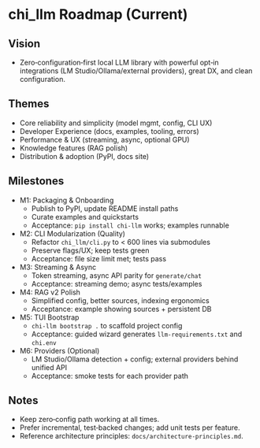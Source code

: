 # chi_llm Roadmap (Current)

## Vision
- Zero‑configuration‑first local LLM library with powerful opt‑in integrations (LM Studio/Ollama/external providers), great DX, and clean configuration.

## Themes
- Core reliability and simplicity (model mgmt, config, CLI UX)
- Developer Experience (docs, examples, tooling, errors)
- Performance & UX (streaming, async, optional GPU)
- Knowledge features (RAG polish)
- Distribution & adoption (PyPI, docs site)

## Milestones
- M1: Packaging & Onboarding
  - Publish to PyPI, update README install paths
  - Curate examples and quickstarts
  - Acceptance: `pip install chi-llm` works; examples runnable
- M2: CLI Modularization (Quality)
  - Refactor `chi_llm/cli.py` to < 600 lines via submodules
  - Preserve flags/UX; keep tests green
  - Acceptance: file size limit met; tests pass
- M3: Streaming & Async
  - Token streaming, async API parity for `generate/chat`
  - Acceptance: streaming demo; async tests/examples
- M4: RAG v2 Polish
  - Simplified config, better sources, indexing ergonomics
  - Acceptance: example showing sources + persistent DB
- M5: TUI Bootstrap
  - `chi-llm bootstrap .` to scaffold project config
  - Acceptance: guided wizard generates `llm-requirements.txt` and `chi.env`
- M6: Providers (Optional)
  - LM Studio/Ollama detection + config; external providers behind unified API
  - Acceptance: smoke tests for each provider path

## Notes
- Keep zero‑config path working at all times.
- Prefer incremental, test‑backed changes; add unit tests per feature.
- Reference architecture principles: `docs/architecture-principles.md`.
